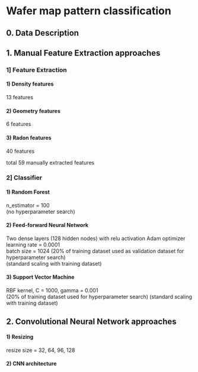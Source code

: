 # Wafer map pattern classification

## 0. Data Description

## 1. Manual Feature Extraction approaches

### 1] Feature Extraction
#### 1) Density features
13 features
#### 2) Geometry features
6 features
#### 3) Radon features
40 features

total 59 manually extracted features

### 2] Classifier

#### 1) Random Forest
n_estimator = 100  
(no hyperparameter search)

#### 2) Feed-forward Neural Network
Two dense layers (128 hidden nodes) with relu activation
Adam optimizer  
learning rate = 0.0001  
batch size = 1024
(20% of training dataset used as validation dataset for hyperparameter search)  
(standard scaling with training dataset)

#### 3) Support Vector Machine
RBF kernel, C = 1000, gamma = 0.001  
(20% of training dataset used for hyperparameter search)
(standard scaling with training dataset)

## 2. Convolutional Neural Network approaches
#### 1) Resizing
resize size = 32, 64, 96, 128  
#### 2) CNN architecture  

